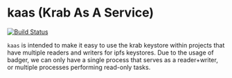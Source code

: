 # kaas (Krab As A Service)

[![Build Status](https://travis-ci.com/RTradeLtd/kaas.svg?branch=master)](https://travis-ci.com/RTradeLtd/kaas)

`kaas` is intended to make it easy to use the krab keystore within projects that
have multiple readers and writers for ipfs keystores. Due to the usage of badger,
we can only have a single process that serves as a reader+writer, or multiple
processes performing read-only tasks. 
